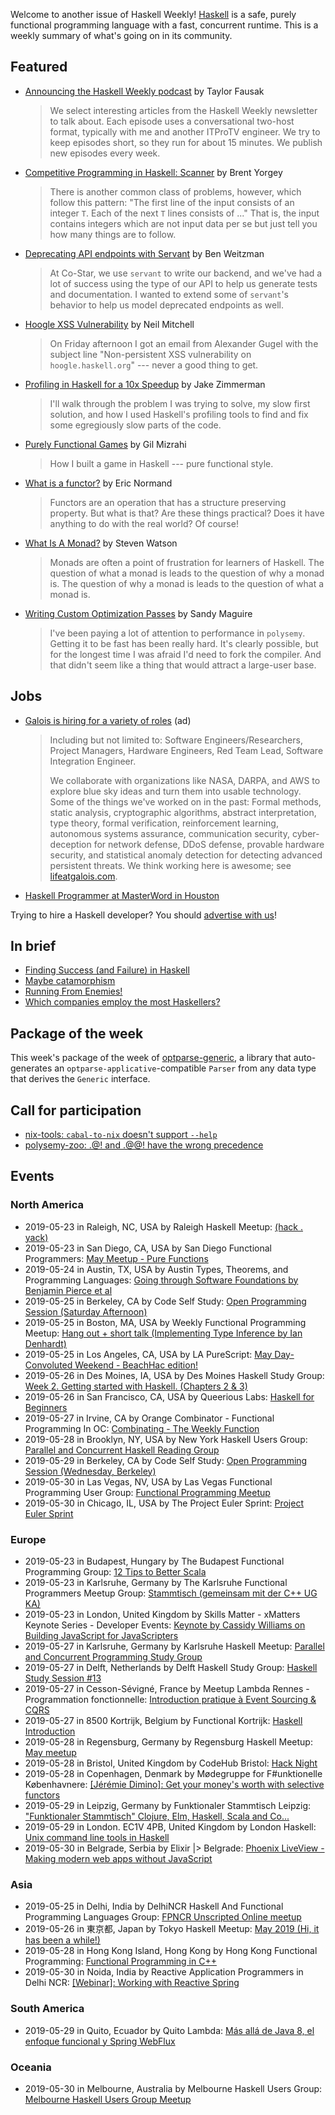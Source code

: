 <!-- 2019-05-23 -->

Welcome to another issue of Haskell Weekly!
[Haskell](https://www.haskell.org) is a safe, purely functional programming language with a fast, concurrent runtime.
This is a weekly summary of what's going on in its community.

## Featured

-   [Announcing the Haskell Weekly podcast](https://engineering.itpro.tv/2019/05/21/announcing-the-haskell-weekly-podcast/) by Taylor Fausak

    > We select interesting articles from the Haskell Weekly newsletter to talk about. Each episode uses a conversational two-host format, typically with me and another ITProTV engineer. We try to keep episodes short, so they run for about 15 minutes. We publish new episodes every week.

-   [Competitive Programming in Haskell: Scanner](https://byorgey.wordpress.com/2019/05/22/competitive-programming-in-haskell-scanner/) by Brent Yorgey

    > There is another common class of problems, however, which follow this pattern: "The first line of the input consists of an integer `T`. Each of the next `T` lines consists of ..." That is, the input contains integers which are not input data per se but just tell you how many things are to follow.

-   [Deprecating API endpoints with Servant](https://medium.com/co-star-engineering/deprecating-api-endpoints-with-servant-1c00f8a211ca) by Ben Weitzman

    > At Co-Star, we use `servant` to write our backend, and we've had a lot of success using the type of our API to help us generate tests and documentation. I wanted to extend some of `servant`'s behavior to help us model deprecated endpoints as well.

-   [Hoogle XSS Vulnerability](https://neilmitchell.blogspot.com/2019/05/hoogle-xss-vulnerability.html) by Neil Mitchell

    > On Friday afternoon I got an email from Alexander Gugel with the subject line "Non-persistent XSS vulnerability on `hoogle.haskell.org`" --- never a good thing to get.

-   [Profiling in Haskell for a 10x Speedup](https://blog.jez.io/profiling-in-haskell/) by Jake Zimmerman

    > I'll walk through the problem I was trying to solve, my slow first solution, and how I used Haskell's profiling tools to find and fix some egregiously slow parts of the code.

-   [Purely Functional Games](https://soupi.github.io/rfc/pfgames/) by Gil Mizrahi

    > How I built a game in Haskell --- pure functional style.

-   [What is a functor?](https://lispcast.com/what-is-a-functor/) by Eric Normand

    > Functors are an operation that has a structure preserving property. But what is that? Are these things practical? Does it have anything to do with the real world? Of course!

-   [What Is A Monad?](https://steven741.github.io/posts/2019-05-21-haskell-tutorial-2.html) by Steven Watson

    > Monads are often a point of frustration for learners of Haskell. The question of what a monad is leads to the question of why a monad is. The question of why a monad is leads to the question of what a monad is.

-   [Writing Custom Optimization Passes](https://reasonablypolymorphic.com/blog/writing-custom-optimizations/) by Sandy Maguire

    > I've been paying a lot of attention to performance in `polysemy`. Getting it to be fast has been really hard. It's clearly possible, but for the longest time I was afraid I'd need to fork the compiler. And that didn't seem like a thing that would attract a large-user base.

## Jobs

<!-- keep through July 18 -->
-   [Galois is hiring for a variety of roles](https://galois.com/careers/) (ad)

    > Including but not limited to: Software Engineers/Researchers, Project Managers, Hardware Engineers, Red Team Lead, Software Integration Engineer.
    >
    > We collaborate with organizations like NASA, DARPA, and AWS to explore blue sky ideas and turn them into usable technology. Some of the things we've worked on in the past: Formal methods, static analysis, cryptographic algorithms, abstract interpretation, type theory, formal verification, reinforcement learning, autonomous systems assurance, communication security, cyber-deception for network defense, DDoS defense, provable hardware security, and statistical anomaly detection for detecting advanced persistent threats. We think working here is awesome; see [lifeatgalois.com](https://lifeatgalois.com).

-   [Haskell Programmer at MasterWord in Houston](https://www.masterword.com/job/haskell-programmer/)

Trying to hire a Haskell developer?
You should [advertise with us](https://haskellweekly.news/advertising.html)!

## In brief

-   [Finding Success (and Failure) in Haskell](https://leanpub.com/finding-success-in-haskell)
-   [Maybe catamorphism](https://blog.ploeh.dk/2019/05/20/maybe-catamorphism/)
-   [Running From Enemies!](https://mmhaskell.com/blog/2019/5/20/running-from-enemies)
-   [Which companies employ the most Haskellers?](https://np.reddit.com/r/haskell/comments/bph91n/which_companies_employ_the_most_haskellers/)

## Package of the week

This week's package of the week of [optparse-generic](https://hackage.haskell.org/package/optparse-generic-1.3.0), a library that auto-generates an `optparse-applicative`-compatible `Parser` from any data type that derives the `Generic` interface.

## Call for participation

-   [nix-tools: `cabal-to-nix` doesn't support `--help`](https://github.com/input-output-hk/nix-tools/issues/53)
-   [polysemy-zoo: .@! and .@@! have the wrong precedence](https://github.com/isovector/polysemy-zoo/issues/5)

## Events

### North America

- 2019-05-23 in Raleigh, NC, USA by Raleigh Haskell Meetup: [(hack . yack)](https://www.meetup.com/Raleigh-Haskell-Meetup/events/nsfsnqyzhbfc/)
- 2019-05-23 in San Diego, CA, USA by San Diego Functional Programmers: [May Meetup - Pure Functions](https://www.meetup.com/San-Diego-Functional-Programmers/events/260448665/)
- 2019-05-24 in Austin, TX, USA by Austin Types, Theorems, and Programming Languages: [Going through Software Foundations by Benjamin Pierce et al](https://www.meetup.com/Austin-Types-Theorems-and-Programming-Languages/events/jfkqlnyzhbgc/)
- 2019-05-25 in Berkeley, CA by Code Self Study: [Open Programming Session (Saturday Afternoon)](https://www.meetup.com/codeselfstudy/events/dkwpzpyzhbhc/)
- 2019-05-25 in Boston, MA, USA by Weekly Functional Programming Meetup: [Hang out + short talk (Implementing Type Inference by Ian Denhardt)](https://www.meetup.com/Weekly-Functional-Programming-Meetup/events/jcgpwqyzhbhc/)
- 2019-05-25 in Los Angeles, CA, USA by LA PureScript: [May Day-Convoluted Weekend - BeachHac edition!](https://www.meetup.com/LA-PureScript/events/259245304/)
- 2019-05-26 in Des Moines, IA, USA by Des Moines Haskell Study Group: [Week 2. Getting started with Haskell. (Chapters 2 & 3)](https://www.meetup.com/Des-Moines-Haskell-Study-Group/events/nkqvzqyzhbjc/)
- 2019-05-26 in San Francisco, CA, USA by Queerious Labs: [Haskell for Beginners](https://www.meetup.com/QueeriousLabs/events/skgqzqyzhbjc/)
- 2019-05-27 in Irvine, CA by Orange Combinator - Functional Programming In OC: [Combinating - The Weekly Function](https://www.meetup.com/orange-combinator/events/lxvjrpyzhbkc/)
- 2019-05-28 in Brooklyn, NY, USA by New York Haskell Users Group: [Parallel and Concurrent Haskell Reading Group](https://www.meetup.com/NY-Haskell/events/shmktqyzhblc/)
- 2019-05-29 in Berkeley, CA by Code Self Study: [Open Programming Session (Wednesday, Berkeley)](https://www.meetup.com/codeselfstudy/events/tzgvnqyzhbmc/)
- 2019-05-30 in Las Vegas, NV, USA by Las Vegas Functional Programming User Group: [Functional Programming Meetup](https://www.meetup.com/las-vegas-functional-programming/events/jkznkqyzhbnc/)
- 2019-05-30 in Chicago, IL, USA by The Project Euler Sprint: [Project Euler Sprint](https://www.meetup.com/Project-Euler-Sprint/events/ngwzxmyzhbnc/)

### Europe

- 2019-05-23 in Budapest, Hungary by The Budapest Functional Programming Group: [12 Tips to Better Scala](https://www.meetup.com/fp-bud/events/261448430/)
- 2019-05-23 in Karlsruhe, Germany by The Karlsruhe Functional Programmers Meetup Group: [Stammtisch (gemeinsam mit der C++ UG KA)](https://www.meetup.com/The-Karlsruhe-Functional-Programmers-Meetup-Group/events/wlkqmqyzhbfc/)
- 2019-05-23 in London, United Kingdom by Skills Matter - xMatters Keynote Series - Developer Events: [Keynote by Cassidy Williams on Building JavaScript for JavaScripters](https://www.meetup.com/skillsmatter/events/260854555/)
- 2019-05-27 in Karlsruhe, Germany by Karlsruhe Haskell Meetup: [Parallel and Concurrent Programming Study Group](https://www.meetup.com/Karlsruhe-Haskell-Meetup/events/258073457/)
- 2019-05-27 in Delft, Netherlands by Delft Haskell Study Group: [Haskell Study Session #13](https://www.meetup.com/Delft-Haskell-Study-Group/events/261643205/)
- 2019-05-27 in Cesson-Sévigné, France by Meetup Lambda Rennes - Programmation fonctionnelle: [Introduction pratique à Event Sourcing & CQRS](https://www.meetup.com/Meetup-Lambda-Rennes-Programmation-fonctionnelle/events/261610058/)
- 2019-05-27 in 8500 Kortrijk, Belgium by Functional Kortrijk: [Haskell Introduction](https://www.meetup.com/functional-kortrijk/events/261038350/)
- 2019-05-28 in Regensburg, Germany by Regensburg Haskell Meetup: [May meetup](https://www.meetup.com/Regensburg-Haskell-Meetup/events/261546266/)
- 2019-05-28 in Bristol, United Kingdom by CodeHub Bristol: [Hack Night](https://www.meetup.com/CodeHub-Bristol/events/bpjgrqyzhblc/)
- 2019-05-28 in Copenhagen, Denmark by Mødegruppe for F#unktionelle Københavnere: [[Jérémie Dimino]: Get your money's worth with selective functors](https://www.meetup.com/MoedegruppeFunktionelleKoebenhavnere/events/rqbcdlyzhblc/)
- 2019-05-29 in Leipzig, Germany by Funktionaler Stammtisch Leipzig: ["Funktionaler Stammtisch" Clojure, Elm, Haskell, Scala and Co...](https://www.meetup.com/Funktionaler-Stammtisch-Leipzig/events/zwgxtqyzhbdc/)
- 2019-05-29 in London. EC1V 4PB, United Kingdom by London Haskell: [Unix command line tools in Haskell](https://www.meetup.com/London-Haskell/events/261492642/)
- 2019-05-30 in Belgrade, Serbia by Elixir |> Belgrade: [Phoenix LiveView - Making modern web apps without JavaScript](https://www.meetup.com/elixirbelgrade/events/261344984/)

### Asia

- 2019-05-25 in Delhi, India by DelhiNCR Haskell And Functional Programming Languages Group: [FPNCR Unscripted Online meetup](https://www.meetup.com/DelhiNCR-Haskell-And-Functional-Programming-Languages-Group/events/btlxsqyzhbhc/)
- 2019-05-26 in 東京都, Japan by Tokyo Haskell Meetup: [May 2019 (Hi, it has been a while!)](https://www.meetup.com/Tokyo-Haskell-Meetup/events/261220120/)
- 2019-05-28 in Hong Kong Island, Hong Kong by Hong Kong Functional Programming: [Functional Programming in C++](https://www.meetup.com/HK-Functional-programming/events/260988987/)
- 2019-05-30 in Noida, India by Reactive Application Programmers in Delhi NCR: [[Webinar]: Working with Reactive Spring](https://www.meetup.com/Reactive-Application-Programmers-in-Delhi-NCR/events/261666203/)

### South America

- 2019-05-29 in Quito, Ecuador by Quito Lambda: [Más allá de Java 8, el enfoque funcional y Spring WebFlux](https://www.meetup.com/Quito-Lambda-Meetup/events/mscxlpyzhbdc/)

### Oceania

- 2019-05-30 in Melbourne, Australia by Melbourne Haskell Users Group: [Melbourne Haskell Users Group Meetup](https://www.meetup.com/Melbourne-Haskell-Users-Group/events/qfptslyzhbnc/)
